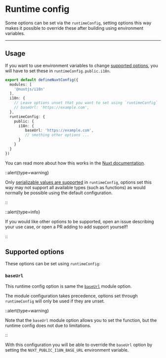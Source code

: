# Runtime config

Some options can be set via the `runtimeConfig`, setting options this way makes it possible to override these after building using environment variables.

---

## Usage

If you want to use environment variables to change [supported options](#supported-options), you will have to set these in `runtimeConfig.public.i18n`. 

```ts {}[nuxt.config.ts]
export default defineNuxtConfig({
  modules: [
    '@nuxtjs/i18n'
  ],
  i18n: {
    // Leave options unset that you want to set using `runtimeConfig`
    // baseUrl: 'https://example.com',
  },
  runtimeConfig: {
    public: {
      i18n: {
         baseUrl: 'https://example.com',
         // smothing other options ...
      }
    }
  }
})
```

You can read more about how this works in the [Nuxt documentation](https://nuxt.com/docs/guide/going-further/runtime-config#environment-variables).


::alert{type=warning}

Only [serializable values are supported](https://nuxt.com/docs/guide/going-further/runtime-config#serialization) in `runtimeConfig`, options set this way may not support all available types (such as functions) as would normally be possible using the default configuration.

::

::alert{type=info}

If you would like other options to be supported, open an issue describing your use case, or open a PR adding to add support yourself!

::


## Supported options

These options can be set using `runtimeConfig`:

### `baseUrl`

This runtime config option is same the [`baseUrl`](./routing#baseUrl) module option. 

The module configuration takes precedence, options set through `runtimeConfig` will only be used if they are unset.

::alert{type=warning}

Note that the `baseUrl` module option allows you to set the function, but the runtime config does not due to limitations.

::

With this configuration you will be able to override the `baseUrl` option by setting the `NUXT_PUBLIC_I18N_BASE_URL` environment variable.
